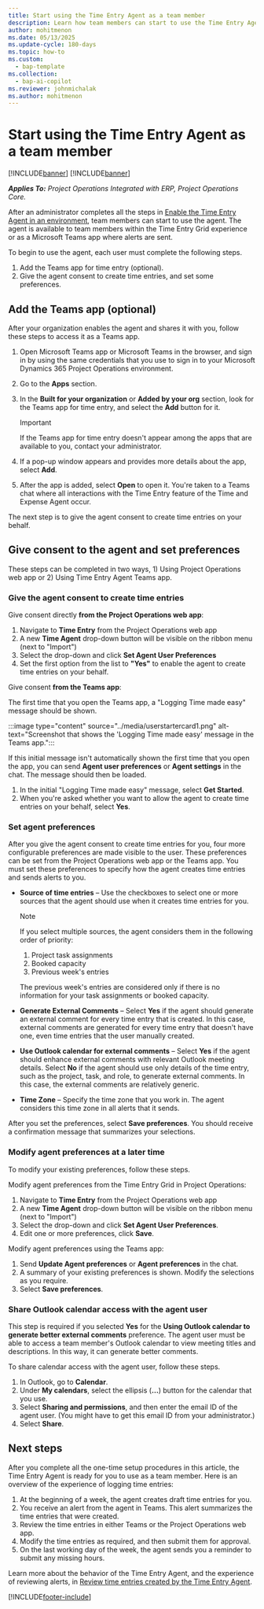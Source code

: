 ```yaml
---
title: Start using the Time Entry Agent as a team member
description: Learn how team members can start to use the Time Entry Agent.
author: mohitmenon
ms.date: 05/13/2025
ms.update-cycle: 180-days
ms.topic: how-to
ms.custom: 
  - bap-template
ms.collection:
  - bap-ai-copilot
ms.reviewer: johnmichalak
ms.author: mohitmenon
---
```


# Start using the Time Entry Agent as a team member

[!INCLUDE[banner](../includes/banner.md)]
[!INCLUDE[banner](../includes/preview-note.md)]

_**Applies To:** Project Operations Integrated with ERP, Project Operations Core._

After an administrator completes all the steps in [Enable the Time Entry Agent in an environment](enable-time-entry-agent.md), team members can start to use the agent. The agent is available to team members within the Time Entry Grid experience or as a Microsoft Teams app where alerts are sent.

To begin to use the agent, each user must complete the following steps.

1. Add the Teams app for time entry (optional).
1. Give the agent consent to create time entries, and set some preferences.

## Add the Teams app (optional)

After your organization enables the agent and shares it with you, follow these steps to access it as a Teams app.

1. Open Microsoft Teams app or Microsoft Teams in the browser, and sign in by using the same credentials that you use to sign in to your Microsoft Dynamics 365 Project Operations environment.
1. Go to the **Apps** section.
1. In the **Built for your organization** or **Added by your org** section, look for the Teams app for time entry, and select the **Add** button for it.

    > [!IMPORTANT]
    > If the Teams app for time entry doesn't appear among the apps that are available to you, contact your administrator.

1. If a pop-up window appears and provides more details about the app, select **Add**.
1. After the app is added, select **Open** to open it. You're taken to a Teams chat where all interactions with the Time Entry feature of the Time and Expense Agent occur.

The next step is to give the agent consent to create time entries on your behalf.

## Give consent to the agent and set preferences

These steps can be completed in two ways, 1) Using Project Operations web app or 2) Using Time Entry Agent Teams app.

### Give the agent consent to create time entries

Give consent directly **from the Project Operations web app**:
1. Navigate to **Time Entry** from the Project Operations web app
1. A new **Time Agent** drop-down button will be visible on the ribbon menu (next to "Import")
1. Select the drop-down and click **Set Agent User Preferences**
1. Set the first option from the list to **"Yes"** to enable the agent to create time entries on your behalf.

Give consent **from the Teams app**:

The first time that you open the Teams app, a "Logging Time made easy" message should be shown.

:::image type="content" source="../media/userstartercard1.png" alt-text="Screenshot that shows the 'Logging Time made easy' message in the Teams app.":::

If this initial message isn't automatically shown the first time that you open the app, you can send **Agent user preferences** or **Agent settings** in the chat. The message should then be loaded.

1. In the initial "Logging Time made easy" message, select **Get Started**.
1. When you're asked whether you want to allow the agent to create time entries on your behalf, select **Yes**.

### Set agent preferences

After you give the agent consent to create time entries for you, four more configurable preferences are made visible to the user. These preferences can be set from the Project Operations web app or the Teams app. You must set these preferences to specify how the agent creates time entries and sends alerts to you.

- **Source of time entries** – Use the checkboxes to select one or more sources that the agent should use when it creates time entries for you.

    > [!NOTE]
    > If you select multiple sources, the agent considers them in the following order of priority:
    >
    > 1. Project task assignments
    > 1. Booked capacity
    > 1. Previous week's entries
    >
    > The previous week's entries are considered only if there is no information for your task assignments or booked capacity.

- **Generate External Comments** – Select **Yes** if the agent should generate an external comment for every time entry that is created. In this case, external comments are generated for every time entry that doesn't have one, even time entries that the user manually created.
- **Use Outlook calendar for external comments** – Select **Yes** if the agent should enhance external comments with relevant Outlook meeting details. Select **No** if the agent should use only details of the time entry, such as the project, task, and role, to generate external comments. In this case, the external comments are relatively generic.
- **Time Zone** – Specify the time zone that you work in. The agent considers this time zone in all alerts that it sends.

After you set the preferences, select **Save preferences**. You should receive a confirmation message that summarizes your selections.

### Modify agent preferences at a later time

To modify your existing preferences, follow these steps.

Modify agent preferences from the Time Entry Grid in Project Operations:
1. Navigate to **Time Entry** from the Project Operations web app
1. A new **Time Agent** drop-down button will be visible on the ribbon menu (next to "Import")
1. Select the drop-down and click **Set Agent User Preferences**. 
1. Edit one or more preferences, click **Save**.

Modify agent preferences using the Teams app:
1. Send **Update Agent preferences** or **Agent preferences** in the chat.
1. A summary of your existing preferences is shown. Modify the selections as you require.
1. Select **Save preferences**.

### Share Outlook calendar access with the agent user

This step is required if you selected **Yes** for the **Using Outlook calendar to generate better external comments** preference. The agent user must be able to access a team member's Outlook calendar to view meeting titles and descriptions. In this way, it can generate better comments.

To share calendar access with the agent user, follow these steps.

1. In Outlook, go to **Calendar**.
1. Under **My calendars**, select the ellipsis (**&hellip;**) button for the calendar that you use.
1. Select **Sharing and permissions**, and then enter the email ID of the agent user. (You might have to get this email ID from your administrator.)
1. Select **Share**.

## Next steps

After you complete all the one-time setup procedures in this article, the Time Entry Agent is ready for you to use as a team member. Here is an overview of the experience of logging time entries:

1. At the beginning of a week, the agent creates draft time entries for you.
1. You receive an alert from the agent in Teams. This alert summarizes the time entries that were created.
1. Review the time entries in either Teams or the Project Operations web app.
1. Modify the time entries as required, and then submit them for approval.
1. On the last working day of the week, the agent sends you a reminder to submit any missing hours.

Learn more about the behavior of the Time Entry Agent, and the experience of reviewing alerts, in [Review time entries created by the Time Entry Agent](reviewing-entries-created-by-time-agent.md).

[!INCLUDE[footer-include](../includes/footer-banner.md)]
